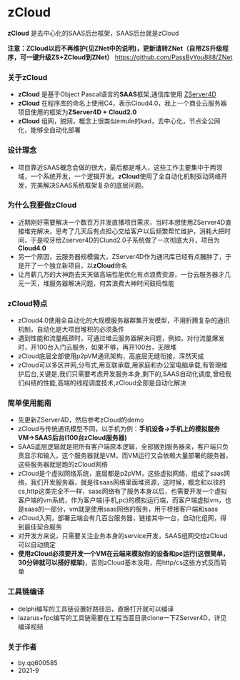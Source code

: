 # zCloud

**zCloud** 是去中心化的SAAS后台框架，SAAS后台就是zCloud

**注意：ZCloud以后不再维护(见ZNet中的说明)，更新请转ZNet（自带ZS升级程序，可一键升级ZS+ZCloud到ZNet）** https://github.com/PassByYou888/ZNet

### 关于zCloud

- **zCloud** 是基于Object Pascal语言的**SAAS**框架,通信库使用 [ZServer4D](https://github.com/PassByYou888/ZServer4D)
- **zCloud** 在程序库的命名上使用C4，表示Cloud4.0，我上一个商业云服务器项目使用的框架为**ZServer4D + Cloud2.0**
- **zCloud** 组网，脱网，概念上很类似emule的kad，去中心化，节点全公网化，能够全自动化部署

### 设计理念

- 项目靠近SAAS概念会做的很大，最后都是堆人，这些工作主要集中于两领域，一个系统开发，一个逻辑开发。**zCloud**使用了全自动化机制驱动网络开发，完美解决SAAS系统框架复杂的底层问题。

### 为什么我要做zCloud

- 近期刚好需要解决一个数百万并发直播项目需求，当时本想使用ZServer4D直接堆完解决，思考了几天后有点担心交给客户以后频繁帮忙维护，消耗大把时间，于是咬牙给Zserver4D的Clund2.0子系统做了一次彻底大升，项目为**Cloud4.0**
- 另一个原因，云服务器规模偏大，ZServer4D作为通讯库已经有点臃肿了，于是开了一个独立新项目，以**zCloud**命名
- 让月薪几万的大神跑去天天做高端性能优化有点浪费资源，一台云服务器才几元一天，堆服务器解决问题，何苦浪费大神时间鼓捣性能

### zCloud特点

- zCloud4.0使用全自动化的大规模服务器群集开发模型，不用折腾复杂的通讯机制，自动化是大项目堆积的必须条件
- 遇到性能和流量瓶颈时，可通过堆云服务器解决问题，例如，对付流量爆发时，开100台入门云服务，如果不够，再开100台，无限堆
- zCloud底层全部使用p2pVM通讯架构，高底层无缝衔接，浑然天成
- zCloud可以多区并网,分布式,用互联承载,用家庭和办公室电脑承载,有管理维护后台,关键是,我们只需要考虑开发服务本身,剩下的,SAAS自动化调度,曾经我们纠结的性能,高端的线程调度技术,zCloud全部是自动化解决

### 简单使用能南

- 先更新ZServer4D，然后参考zCloud的demo
- zCloud与传统通讯模型不同，以手机为例：**手机设备->手机上的模拟服务VM->SAAS后台(100台zCloud服务器)**
- SAAS底层逻辑就是把所有客户端原本逻辑，全部搬到服务器来，客户端只负责显示和输入，这个服务器就是VM，而VM运行又会依赖大量部署的服务器，这些服务器就是跑的zCloud网络
- zCloud是个虚拟网络系统，底层都是p2pVM，这些虚拟网络，组成了saas网络，我们开发服务器，就是往saas网络里面堆资源，这时候，概念和以往的cs,http这类完全不一样，saas网络有了服务本身以后，也需要开发一个虚拟客户端的vm系统，作为客户端(手机,pc)的模拟运行端，而客户端虚拟vm，也是saas的一部分，vm就是使用saas网络的服务，用于桥接客户端和saas
- zCloud入网，部署云端会有几百台服务器，链接其中一台，自动化组网，得到最佳契合服务
- 对开发方来说，只需要关注业务本身的service开发，SAAS组网交给zCloud可以自动搞定
- **使用zCloud必须要开发一个VM在云端来模拟你的设备和pc运行(这很简单，30分钟就可以搭好框架)**，否则zCloud基本没用，用http/cs这些方式反而简单

### 工具链编译

- delphi编写的工具链设置好路径后，直接打开就可以编译
- lazarus+fpc编写的工具链需要在工程当面目录clone一下ZServer4D，详见编译视频


### 关于作者
- by.qq600585
- 2021-9
